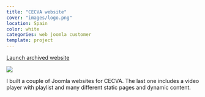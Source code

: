 ```yaml
---
title: "CECVA website"
cover: "images/logo.png"
location: Spain
color: white
categories: web joomla customer
template: project
---
```


<p class="align-center">
<a class="btn external" role="button" href="http://cecva.herokuapp.com" target="_blank">Launch archived website</a>
</p>

![](/work/cecva/images/1.png)

I built a couple of Joomla websites for CECVA. The last one includes a video player with playlist and many different static pages and dynamic content.
